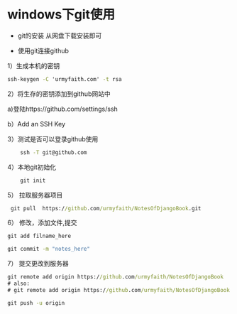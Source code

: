 # windows下git使用

* git的安装
从网盘下载安装即可

* 使用git连接github

1）生成本机的密钥
```bat
ssh-keygen -C 'urmyfaith.com' -t rsa
```
2）将生存的密钥添加到github网站中

a)登陆https://github.com/settings/ssh

b）Add an SSH Key

3）测试是否可以登录github使用
```bat
	ssh -T git@github.com
```


4）本地git初始化
```bat
    git init  
```

    
5） 拉取服务器项目
```bat
 git pull  https://github.com/urmyfaith/NotesOfDjangoBook.git 
```

  
6） 修改，添加文件,提交
```bat
git add filname_here

git commit -m "notes_here"
```



7） 提交更改到服务器


```bat
git remote add origin https://github.com/urmyfaith/NotesOfDjangoBook
# also:
# git remote add origin https://github.com/urmyfaith/NotesOfDjangoBook.git

git push -u origin

```





